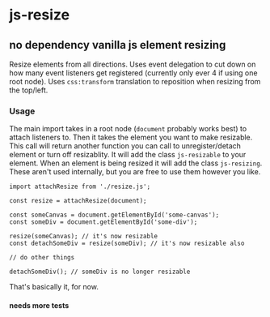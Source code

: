 # js-resize
## no dependency vanilla js element resizing

Resize elements from all directions. Uses event delegation to cut down on how
many event listeners get registered (currently only ever 4 if using one root node). Uses `css:transform` 
translation to reposition when resizing from the top/left. 

### Usage

The main import takes in a root node (`document` probably works best) to attach listeners to.
Then it takes the element you want to make resizable. This call will return another function you can
call to unregister/detach element or turn off resizablity.
It will add the class `js-resizable` to your element. When an element is being resized
it will add the class `js-resizing`. These aren't used internally, but you are free to use them however you like.

```
import attachResize from './resize.js';

const resize = attachResize(document);

const someCanvas = document.getElementById('some-canvas');
const someDiv = document.getElementById('some-div');

resize(someCanvas); // it's now resizable
const detachSomeDiv = resize(someDiv); // it's now resizable also

// do other things

detachSomeDiv(); // someDiv is no longer resizable
```

That's basically it, for now.

#### needs more tests
